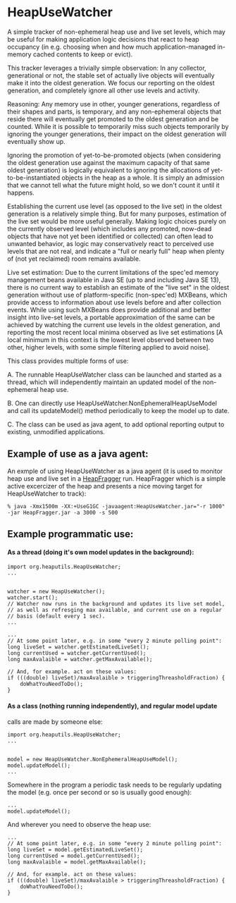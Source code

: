 HeapUseWatcher
===========

A simple tracker of non-ephemeral heap use and live set levels, which may be useful
for making application logic decisions that react to heap occupancy (in e.g. choosing
when and how much application-managed in-memory cached contents to keep or evict).

This tracker leverages a trivially simple observation: In any collector, generational
or not, the stable set of actually live objects will eventually make it into the oldest
generation. We focus our reporting on the oldest generation, and completely ignore
all other use levels and activity.

Reasoning: Any memory use in other, younger generations, regardless of their shapes and
parts, is temporary, and any non-ephemeral objects that reside there will eventually get
promoted to the oldest generation and be counted. While it is possible to temporarily
miss such objects temporarily by ignoring the younger generations, their impact on the
oldest generation will eventually show up.

Ignoring the promotion of yet-to-be-promoted objects (when considering the oldest
generation use against the maximum capacity of that same oldest generation) is logically
equivalent to ignoring the allocations of yet-to-be-instantiated objects in the heap
as a whole. It is simply an admission that we cannot tell what the future might hold,
so we don't count it until it happens.

Establishing the current use level (as opposed to the live set) in the oldest
generation is a relatively simple thing. But for many purposes, estimation of the
live set would be more useful generally. Making logic choices purely on the
currently observed level (which includes any promoted, now-dead objects that have
not yet been identified or collected) can often lead to unwanted behavior, as
logic may conservatively react to perceived use levels that are not real, and
indicate a "full or nearly full" heap when plenty of (not yet reclaimed) room
remains available.

Live set estimation:
Due to the current limitations of the spec'ed memory management beans available in Java
SE (up to and including Java SE 13), there is no current way to establish an estimate
of the "live set" in the oldest generation without use of platform-specific (non-spec'ed)
MXBeans, which provide access to information about use levels before and after collection
events. While using such MXBeans does provide additional and better insight into live-set
levels, a portable approximation of the same can be achieved by watching the current use
levels in the oldest generation, and reporting the most recent local minima observed as
live set estimations [A local minimum in this context is the lowest level observed between
two other, higher levels, with some simple filtering applied to avoid noise].

This class provides multiple forms of use:

A. The runnable HeapUseWatcher class can be
launched and started as a thread, which will independently
maintain an updated model of the non-ephemeral heap use.

B. One can directly use HeapUseWatcher.NonEphemeralHeapUseModel
and call its updateModel() method periodically to keep the model
up to date.

C. The class can be used as java agent, to add optional
reporting output to existing, unmodified applications.

Example of use as a java agent:
----
An exmple of using HeapUseWatcher as a java agent (it is used to
monitor heap use and live set in a [HeapFragger](https://github.com/giltene/HeapFragger)
run. HeapFragger which is a simple active excercizer of the heap and
presents a nice moving target for HeapUseWatcher to track):

````
% java -Xmx1500m -XX:+UseG1GC -javaagent:HeapUseWatcher.jar="-r 1000" -jar HeapFragger.jar -a 3000 -s 500
````


Example programmatic use:
-----

#### As a thread (doing it's own model updates in the background):
````
import org.heaputils.HeapUseWatcher;
...
````

````

watcher = new HeapUseWatcher();
watcher.start();
// Watcher now runs in the background and updates its live set model,
// as well as refresging max available, and current use on a regular
// basis (default every 1 sec).
...
````

````
...
// At some point later, e.g. in some "every 2 minute polling point":
long liveSet = watcher.getEstimatedLiveSet();
long currentUsed = watcher.getCurrentUsed();
long maxAvalaible = watcher.getMaxAvailable();

// And, for example. act on these values:
if (((double) liveSet)/maxAvalaible > triggeringThreasholdFraction) {
    doWhatYouNeedToDo();
}
````

#### As a class (nothing running independently), and regular model update
calls are made by someone else:

````
import org.heaputils.HeapUseWatcher;
...
````

````

model = new HeapUseWatcher.NonEphemeralHeapUseModel();
model.updateModel();
...
````

Somewhere in the program a periodic task needs to be regularly updating the model
(e.g. once per second or so is usually good enough):

````
...
model.updateModel();
````

And wherever you need to observe the heap use:
````
...
// At some point later, e.g. in some "every 2 minute polling point":
long liveSet = model.getEstimatedLiveSet();
long currentUsed = model.getCurrentUsed();
long maxAvalaible = model.getMaxAvailable();

// And, for example. act on these values:
if (((double) liveSet)/maxAvalaible > triggeringThreasholdFraction) {
    doWhatYouNeedToDo();
}